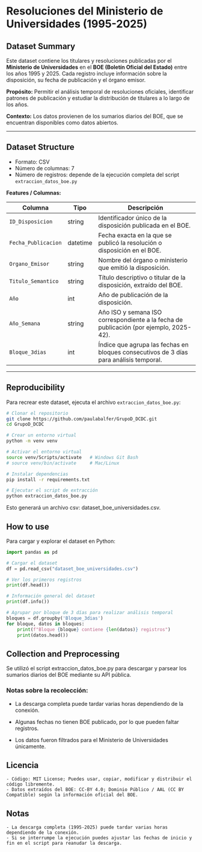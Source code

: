 # Resoluciones del Ministerio de Universidades (1995-2025)

## Dataset Summary
Este dataset contiene los titulares y resoluciones publicadas por el **Ministerio de Universidades** en el **BOE (Boletín Oficial del Estado)** entre los años 1995 y 2025. Cada registro incluye información sobre la disposición, su fecha de publicación y el órgano emisor.  

**Propósito:** Permitir el análisis temporal de resoluciones oficiales, identificar patrones de publicación y estudiar la distribución de titulares a lo largo de los años.  

**Contexto:** Los datos provienen de los sumarios diarios del BOE, que se encuentran disponibles como datos abiertos.  

---

## Dataset Structure
- Formato: CSV
- Número de columnas: 7
- Número de registros: depende de la ejecución completa del script `extraccion_datos_boe.py`

**Features / Columnas:**

| Columna           | Tipo     | Descripción |
|------------------|---------|------------|
| `ID_Disposicion` | string  | Identificador único de la disposición publicada en el BOE. |
| `Fecha_Publicacion` | datetime | Fecha exacta en la que se publicó la resolución o disposición en el BOE. |
| `Organo_Emisor`  | string  | Nombre del órgano o ministerio que emitió la disposición. |
| `Titulo_Semantico` | string | Título descriptivo o titular de la disposición, extraído del BOE. |
| `Año`            | int     | Año de publicación de la disposición. |
| `Año_Semana`     | string  | Año ISO y semana ISO correspondiente a la fecha de publicación (por ejemplo, 2025-42). |
| `Bloque_3dias`   | int     | Índice que agrupa las fechas en bloques consecutivos de 3 días para análisis temporal. |

---

## Reproducibility
Para recrear este dataset, ejecuta el archivo `extraccion_datos_boe.py`:

```bash
# Clonar el repositorio
git clone https://github.com/paulabalfer/GrupoD_DCDC.git
cd GrupoD_DCDC

# Crear un entorno virtual
python -m venv venv

# Activar el entorno virtual
source venv/Scripts/activate   # Windows Git Bash
# source venv/bin/activate     # Mac/Linux

# Instalar dependencias
pip install -r requirements.txt

# Ejecutar el script de extracción
python extraccion_datos_boe.py
````

Esto generará un archivo csv: dataset_boe_universidades.csv.


## How to use

Para cargar y explorar el dataset en Python:

```python
import pandas as pd

# Cargar el dataset
df = pd.read_csv("dataset_boe_universidades.csv")

# Ver los primeros registros
print(df.head())

# Información general del dataset
print(df.info())

# Agrupar por bloque de 3 días para realizar análisis temporal
bloques = df.groupby('Bloque_3dias')
for bloque, datos in bloques:
    print(f"Bloque {bloque} contiene {len(datos)} registros")
    print(datos.head())
```


## Collection and Preprocessing

Se utilizó el script extraccion_datos_boe.py para descargar y parsear los sumarios diarios del BOE mediante su API pública.

### Notas sobre la recolección:

- La descarga completa puede tardar varias horas dependiendo de la conexión.

- Algunas fechas no tienen BOE publicado, por lo que pueden faltar registros.

- Los datos fueron filtrados para el Ministerio de Universidades únicamente.

## Licencia

	- Código: MIT License; Puedes usar, copiar, modificar y distribuir el código libremente.
	- Datos extraídos del BOE: CC-BY 4.0; Dominio Público / AAL (CC BY Compatible) según la información oficial del BOE.
## Notas
	- La descarga completa (1995-2025) puede tardar varias horas dependiendo de la conexión.
	- Si se interrumpe la ejecución puedes ajustar las fechas de inicio y fin en el script para reanudar la descarga.
